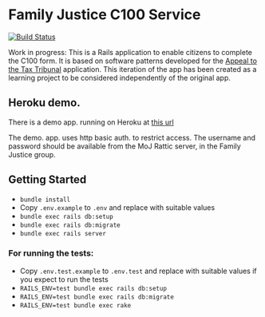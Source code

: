 # Family Justice C100 Service

[![Build
Status](https://travis-ci.org/ministryofjustice/c100-application.svg?branch=master)](https://travis-ci.org/ministryofjustice/c100-application)

Work in progress: This is a Rails application to enable citizens
to complete the C100 form. It is based on software patterns developed for the
[Appeal to the Tax Tribunal][taxtribs] application. This iteration of the app has been created as a learning project to be considered independently of the original app.

## Heroku demo.

There is a demo app. running on Heroku at [this url][heroku-demo]

The demo. app. uses http basic auth. to restrict access. The username and
password should be available from the MoJ Rattic server, in the Family Justice group.

## Getting Started

* `bundle install`
* Copy `.env.example` to `.env` and replace with suitable values
* `bundle exec rails db:setup`
* `bundle exec rails db:migrate`
* `bundle exec rails server`

### For running the tests:

* Copy `.env.test.example` to `.env.test` and replace with suitable values if you expect to run the tests
* `RAILS_ENV=test bundle exec rails db:setup`
* `RAILS_ENV=test bundle exec rails db:migrate`
* `RAILS_ENV=test bundle exec rake`


[taxtribs]: https://github.com/ministryofjustice/tax-tribunals-datacapture
[heroku-demo]: https://c100-demo.herokuapp.com
